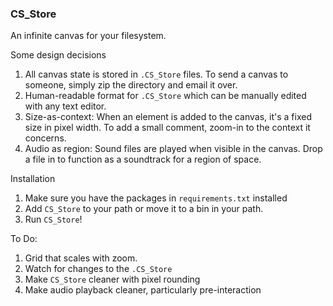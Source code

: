 ### CS_Store

An infinite canvas for your filesystem. 

Some design decisions
1. All canvas state is stored in `.CS_Store` files. To send a canvas to
   someone, simply zip the directory and email it over.
2. Human-readable format for `.CS_Store` which can be manually edited with any
   text editor.
3. Size-as-context: When an element is added to the canvas, it's a fixed size
   in pixel width. To add a small comment, zoom-in to the context it concerns.
4. Audio as region: Sound files are played when visible in the canvas. Drop a
   file in to function as a soundtrack for a region of space.

Installation
1. Make sure you have the packages in `requirements.txt` installed
2. Add `CS_Store` to your path or move it to a bin in your path.
3. Run `CS_Store`!


To Do:
1. Grid that scales with zoom.
2. Watch for changes to the `.CS_Store`
3. Make `CS_Store` cleaner with pixel rounding
4. Make audio playback cleaner, particularly pre-interaction
